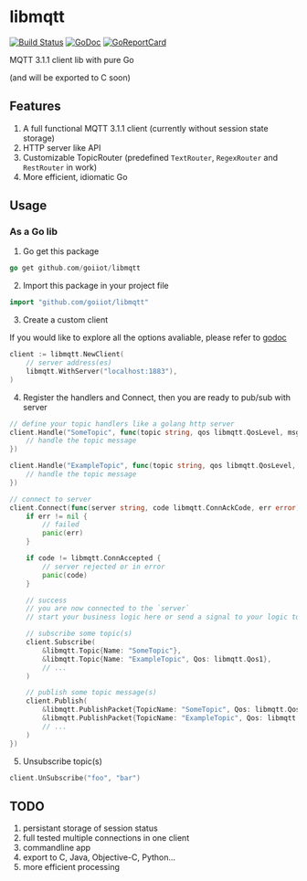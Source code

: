# libmqtt

[![Build Status](https://travis-ci.org/goiiot/libmqtt.svg)](https://travis-ci.org/goiiot/libmqtt) [![GoDoc](https://godoc.org/github.com/goiiot/libmqtt?status.svg)](https://godoc.org/github.com/goiiot/libmqtt) [![GoReportCard](https://goreportcard.com/badge/goiiot/libmqtt)](https://goreportcard.com/report/github.com/goiiot/libmqtt)

MQTT 3.1.1 client lib with pure Go

(and will be exported to C soon)

## Features

1. A full functional MQTT 3.1.1 client (currently without session state storage)
1. HTTP server like API
1. Customizable TopicRouter (predefined `TextRouter`, `RegexRouter` and `RestRouter` in work)
1. More efficient, idiomatic Go

## Usage

### As a Go lib

1. Go get this package

```go
go get github.com/goiiot/libmqtt
```

2. Import this package in your project file

```go
import "github.com/goiiot/libmqtt"
```

3. Create a custom client

If you would like to explore all the options avaliable, please refer to [godoc](https://godoc.org/github.com/goiiot/libmqtt)

```go
client := libmqtt.NewClient(
    // server address(es)
    libmqtt.WithServer("localhost:1883"),
)
```

4. Register the handlers and Connect, then you are ready to pub/sub with server

```go
// define your topic handlers like a golang http server
client.Handle("SomeTopic", func(topic string, qos libmqtt.QosLevel, msg []byte) {
    // handle the topic message
})

client.Handle("ExampleTopic", func(topic string, qos libmqtt.QosLevel, msg []byte) {
    // handle the topic message
})

// connect to server
client.Connect(func(server string, code libmqtt.ConnAckCode, err error) {
    if err != nil {
        // failed
        panic(err)
    }

    if code != libmqtt.ConnAccepted {
        // server rejected or in error
        panic(code)
    }

    // success
    // you are now connected to the `server`
    // start your business logic here or send a signal to your logic to start

    // subscribe some topic(s)
    client.Subscribe(
        &libmqtt.Topic{Name: "SomeTopic"},
        &libmqtt.Topic{Name: "ExampleTopic", Qos: libmqtt.Qos1},
        // ...
    )

    // publish some topic message(s)
    client.Publish(
        &libmqtt.PublishPacket{TopicName: "SomeTopic", Qos: libmqtt.Qos0, Payload: []byte("something bad")},
        &libmqtt.PublishPacket{TopicName: "ExampleTopic", Qos: libmqtt.Qos1, Payload: []byte("something good")},
        // ...
    )
})
```

5. Unsubscribe topic(s)

```go
client.UnSubscribe("foo", "bar")
```

## TODO

1. persistant storage of session status
1. full tested multiple connections in one client
1. commandline app
1. export to C, Java, Objective-C, Python...
1. more efficient processing